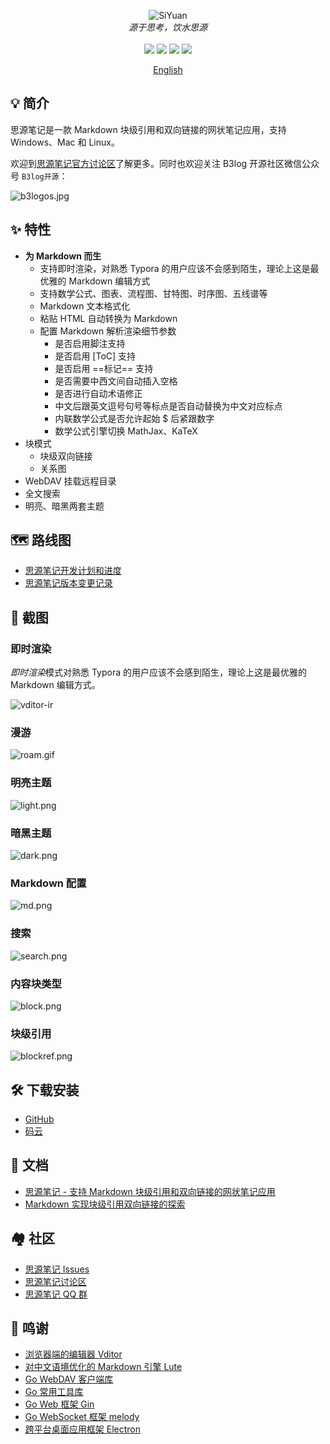 <p align="center">
<img alt="SiYuan" src="https://b3log.org/images/brand/siyuan-128.png">
<br>
<em>源于思考，饮水思源</em>
<br><br>
<a title="Releases" target="_blank" href="https://github.com/siyuan-note/siyuan/releases"><img src="https://img.shields.io/github/release/siyuan-note/siyuan.svg?style=flat-square&color=FF9900"></a>
<a title="Release Date" target="_blank" href="https://github.com/siyuan-note/siyuan/releases"><img src="https://img.shields.io/github/release-date/siyuan-note/siyuan.svg?style=flat-square&color=99CCFF"></a>
<a title="Downloads" target="_blank" href="https://github.com/siyuan-note/siyuan/releases"><img src="https://img.shields.io/github/downloads/siyuan-note/siyuan/total.svg?style=flat-square&color=blueviolet"></a>
<a title="Hits" target="_blank" href="https://github.com/siyuan-note/siyuan"><img src="https://hits.b3log.org/siyuan-note/siyuan.svg"></a>
</p>

<p align="center">
<a href="https://github.com/siyuan-note/siyuan/blob/master/README_en_US.md">English</a>
</p>

## 💡 简介

思源笔记是一款 Markdown 块级引用和双向链接的网状笔记应用，支持 Windows、Mac 和 Linux。

欢迎到[思源笔记官方讨论区](https://ld246.com/tag/siyuan)了解更多。同时也欢迎关注 B3log 开源社区微信公众号 `B3log开源`：

![b3logos.jpg](https://b3logfile.com/file/2020/08/b3logos-032af045.jpg)

## ✨  特性

* **为 Markdown 而生**
  * 支持即时渲染，对熟悉 Typora 的用户应该不会感到陌生，理论上这是最优雅的 Markdown 编辑方式
  * 支持数学公式、图表、流程图、甘特图、时序图、五线谱等
  * Markdown 文本格式化
  * 粘贴 HTML 自动转换为 Markdown
  * 配置 Markdown 解析渲染细节参数
    * 是否启用脚注支持
    * 是否启用 [ToC] 支持
    * 是否启用 ==标记== 支持
    * 是否需要中西文间自动插入空格
    * 是否进行自动术语修正
    * 中文后跟英文逗号句号等标点是否自动替换为中文对应标点
    * 内联数学公式是否允许起始 $ 后紧跟数字
    * 数学公式引擎切换 MathJax、KaTeX
* 块模式
  * 块级双向链接
  * 关系图    
* WebDAV 挂载远程目录
* 全文搜索
* 明亮、暗黑两套主题

## 🗺️ 路线图

* [思源笔记开发计划和进度](https://github.com/siyuan-note/siyuan/projects/1)
* [思源笔记版本变更记录](https://github.com/siyuan-note/siyuan/blob/master/CHANGE_LOGS.md)

## 📸 截图

### 即时渲染

*即时渲染*模式对熟悉 Typora 的用户应该不会感到陌生，理论上这是最优雅的 Markdown 编辑方式。

![vditor-ir](https://b3logfile.com/file/2020/07/ir-67cd956c.gif)

### 漫游

![roam.gif](https://b3logfile.com/file/2020/09/roam-1134c3c5.gif)

### 明亮主题

![light.png](https://b3logfile.com/file/2020/09/light-457b7791.png)

### 暗黑主题

![dark.png](https://b3logfile.com/file/2020/09/dark-1a33cf13.png)

### Markdown 配置

![md.png](https://b3logfile.com/file/2020/09/md-cfd1e429.png)

### 搜索

![search.png](https://b3logfile.com/file/2020/09/search-8bab7453.png)

### 内容块类型

![block.png](https://b3logfile.com/file/2020/09/block-cdbc5038.png)

### 块级引用

![blockref.png](https://b3logfile.com/file/2020/09/blockref-975b32e4.png)

## 🛠️ 下载安装

* [GitHub](https://github.com/siyuan-note/siyuan/releases)
* [码云](https://gitee.com/siyuan-note/siyuan/releases)

## 📜 文档

* [思源笔记 - 支持 Markdown 块级引用和双向链接的网状笔记应用](https://ld246.com/article/1598872180233)
* [Markdown 实现块级引用双向链接的探索](https://ld246.com/article/1597226949061)

## 🏘️ 社区

* [思源笔记 Issues](https://github.com/siyuan-note/siyuan/issues)
* [思源笔记讨论区](https://ld246.com/tag/siyuan)
* [思源笔记 QQ 群](https://jq.qq.com/?_wv=1027&k=brIyNm7y)

## 🙏 鸣谢

* [浏览器端的编辑器 Vditor](https://github.com/Vanessa219/vditor)
* [对中文语境优化的 Markdown 引擎 Lute](https://github.com/88250/lute)
* [Go WebDAV 客户端库](https://github.com/88250/gowebdav)
* [Go 常用工具库](https://github.com/88250/gulu)
* [Go Web 框架 Gin](https://github.com/gin-gonic/gin)
* [Go WebSocket 框架 melody](https://github.com/olahol/melody)
* [跨平台桌面应用框架 Electron](https://github.com/electron/electron)

